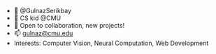- 👋 @GulnazSerikbay
- 🌱 CS kid @CMU
- 💞️ Open to collaboration, new projects!
- 📫 gulnaz@cmu.edu
- Interests: Computer Vision, Neural Computation, Web Development

<!---
GulnazSerikbay/GulnazSerikbay is a ✨ special ✨ repository because its `README.md` (this file) appears on your GitHub profile.
You can click the Preview link to take a look at your changes.
--->
